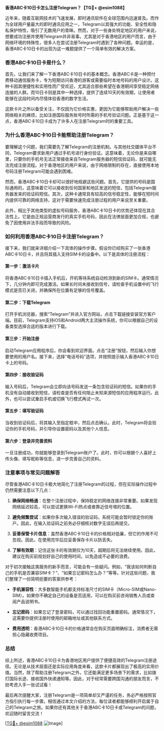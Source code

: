 **香港ABC卡10日卡怎么注册Telegram？【TG💪+ @esim1088】**

近年来，随着互联网技术的飞速发展，即时通讯软件在全球范围内迅速普及。而作为全球用户量最大的即时通讯应用之一，Telegram以其强大的功能、安全性和隐私保护特性，吸引了无数用户的青睐。然而，对于一些身处特定地区的用户来说，想要成功注册并使用Telegram并非易事。尤其是对于香港地区的用户而言，由于网络环境的特殊性，很多人在尝试注册Telegram时遇到了各种问题。幸运的是，香港ABC卡10日卡的出现为这一难题提供了一个简单有效的解决方案。

### **香港ABC卡10日卡是什么？**

首先，让我们来了解一下香港ABC卡10日卡的基本概念。香港ABC卡是一种预付费移动通信服务卡，专为短期访问香港的游客或需要临时本地号码的用户设计。这种卡因其便捷性和实用性而广受欢迎，尤其适合那些希望在香港期间享受稳定网络连接的人群。而10日卡则是其中一种选择，提供了连续10天的有效期，让使用者能够在这段时间内尽情体验香港的数字生活。

这款卡片之所以备受关注，不仅因为它价格实惠，更因为它能够帮助用户解决一些网络相关的麻烦，比如注册国际服务账号时所需的手机号验证问题。正是基于这一点，香港ABC卡10日卡成为了许多人在注册Telegram时的重要工具。

### **为什么香港ABC卡10日卡能帮助注册Telegram？**

要理解这个问题，我们需要先了解Telegram的注册机制。与其他社交媒体平台不同，Telegram要求新用户通过手机号进行身份验证。这意味着，无论你是来自哪里，只要你的手机号无法正常接收来自Telegram服务器的短信验证码，就可能无法完成注册流程。对于香港地区的用户来说，由于网络限制的存在，直接使用本地号码注册Telegram可能会遇到困难。

然而，香港ABC卡10日卡却可以很好地规避这些问题。首先，它提供的号码是国际通用的，这意味着它可以接收到任何国家和地区发送的短信，包括Telegram服务器发来的验证码短信。其次，这种卡通常具有较高的信号稳定性，能够在短时间内提供可靠的网络支持，这对于需要快速完成注册过程的用户来说至关重要。

此外，相比于其他类型的虚拟号码服务，香港ABC卡10日卡的优势还体现在其合法性上。它是由正规运营商发行的真实手机号码，因此在法律层面更加合规，也避免了因使用非法手段而导致的风险。

### **如何利用香港ABC卡10日卡注册Telegram？**

接下来，我们就来详细介绍一下具体的操作步骤。假设你已经购买了一张香港ABC卡10日卡，并且将其插入支持SIM卡的设备中。以下是具体的注册流程：

#### **第一步：激活卡片**
将香港ABC卡10日卡插入手机后，开机等待系统自动检测到新的SIM卡。通常情况下，几分钟内即可完成激活。如果长时间未接收到信号，请检查手机设置中的飞行模式是否已关闭，并确保所在位置有足够的信号覆盖。

#### **第二步：下载Telegram**
打开手机浏览器，搜索“Telegram”并进入官方网站，点击下载链接安装官方客户端。目前，Telegram支持iOS和Android两大主流操作系统，你可以根据自己的设备类型选择合适的版本进行下载。

#### **第三步：开始注册**
启动Telegram应用程序后，你会看到欢迎界面。点击“注册”按钮，然后输入你想要使用的用户名。接下来，选择“电话号码”选项，并按照提示输入香港ABC卡10日卡上的号码。

#### **第四步：接收验证码**
输入号码后，Telegram会立即向该号码发送一条包含验证码的短信。如果你的手机没有自动接收到短信，请检查是否有任何阻止未知来源短信的应用程序运行。此外，也可以尝试重启手机或切换飞行模式再试一次。

#### **第五步：填写验证码**
当收到验证码后，将其输入至指定框中，然后点击确认。此时，Telegram将会验证你的手机号码，并引导你设置密码以及其他个人信息。

#### **第六步：登录并完善资料**
一旦注册成功，你就能够登录到Telegram账户了。此时，你可以根据个人喜好上传头像、填写昵称等信息，进一步完善自己的资料。

### **注意事项与常见问题解答**

尽管香港ABC卡10日卡极大地简化了注册Telegram的过程，但在实际操作过程中仍然需要注意以下几点：

1. **确保网络畅通**：在整个注册过程中，保持稳定的网络连接非常重要。如果发现网络延迟较高，可以尝试更换Wi-Fi热点或者靠近信号塔的位置。
   
2. **避免频繁尝试**：如果你多次输入错误的验证码，系统可能会暂时锁定你的账户。因此，在输入验证码之前务必仔细核对数字无误后再提交。

3. **妥善保管卡片信息**：虽然香港ABC卡10日卡的价格相对低廉，但它的作用不可忽视。因此，在使用完毕后应妥善保存卡片以防丢失。

4. **了解有效期**：记住这张卡的有效期仅为10天，超期后将无法继续使用。因此，建议在购买前规划好自己的使用时间，以免造成不必要的浪费。

对于初次接触这类服务的新手而言，可能会有一些疑问。例如，“我该如何判断自己的手机是否兼容SIM卡？”、“如果忘记密码怎么办？”等等。针对这些问题，我们整理了一份简明扼要的答案供参考：

- **手机兼容性**：大多数智能手机都支持标准尺寸的SIM卡（Micro-SIM或Nano-SIM）。如果你不确定自己的设备是否适用，可以在购买前咨询销售人员或查阅产品说明书。
  
- **忘记密码**：如果忘记了登录密码，可以通过找回功能重置密码。通常情况下，这需要你提供注册时使用的邮箱地址或其他联系方式。

- **费用透明**：香港ABC卡10日卡的价格通常会在购买页面明确标注，消费者无需担心隐藏收费项目。

### **总结**

综上所述，香港ABC卡10日卡为香港地区用户提供了便捷高效的Telegram注册途径。无论是从技术层面还是实际应用角度来看，这款卡片都展现出了极高的实用价值。当然，除了帮助注册Telegram之外，它还能满足更多场景下的需求，比如拨打国际长途、接收国外快递通知等。因此，对于经常需要跨国沟通的朋友而言，不妨考虑入手一张试试看！

最后再次提醒大家，注册Telegram是一项简单却又严谨的任务，务必严格按照官方指引执行每一步骤。相信通过本文介绍的方法，每位读者都能够顺利开启属于自己的Telegram之旅。如果你还有其他关于香港ABC卡10日卡或Telegram的问题，欢迎随时留言交流！

[[TG💪+ @esim1088](https://t.me/s/esim1088) ![Image](https://i.postimg.cc/4NQfJmqS/Snipaste-2025-05-13-00-14-12.png)]